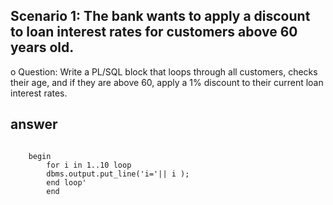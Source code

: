 ## Scenario 1: The bank wants to apply a discount to loan interest rates for customers above 60 years old.
o	Question: Write a PL/SQL block that loops through all customers, checks their age, and if they are above 60, apply a 1% discount to their current loan interest rates.
 ## answer

```plsql
  
    begin
        for i in 1..10 loop
        dbms.output.put_line('i='|| i );
        end loop'
        end
```
    